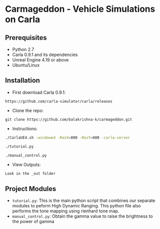 # Carmageddon - Vehicle Simulations on Carla

## Prerequisites
- Python 2.7
- Carla 0.9.1 and its dependencies
- Unreal Engine 4.19 or above 
- Ubuntu/Linux

## Installation
* First download Carla 0.9.1:
``` 
https://github.com/carla-simulator/carla/releases
```

* Clone the repo:
``` 
git clone https://github.com/balakrishna-k/carmageddon.git
```

* Instructions:
```bash
./CarlaUE4.sh -windowed -ResX=800 -ResY=600 -carla-server 
```

```bash
./tutorial.py 
```

```bash
./manual_control.py 
```

* View Outputs:
```
Look in the _out folder
```

## Project Modules
* `tutorial.py`: This is the main python script that combines our separate modules to peform High Dynamic Ranging. This python file also performs the tone mapping using rienhard tone map.
* `manual_control.py`: Obtain the gamma value to raise the brightness to the power of gamma
  